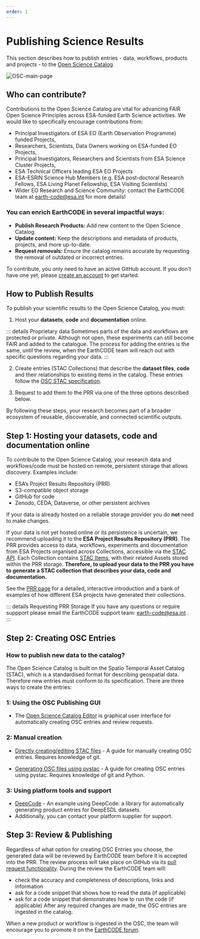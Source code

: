 ```yaml
---
order: 1
---
```

# Publishing Science Results

This section describes how to publish entries - data, workflows, products and projects - to the [Open Science Catalog](https://opensciencedata.esa.int/).
 
![OSC-main-page](https://github.com/EOEPCA/open-science-catalog-metadata/assets/120453810/a97e40c1-0f69-4204-9aef-95030c5a8455)

## Who can contribute?
Contributions to the Open Science Catalog are vital for advancing FAIR Open Science Principles across ESA-funded Earth Science activities.
We would like to specifically encourage contributions from:

- Principal Investigators of ESA EO (Earth Observation Programme) funded Projects,
- Researchers, Scientists, Data Owners working on ESA-funded EO Projects,
- Principal Investigators, Researchers and Scientists from ESA Science Cluster Projects,
- ESA Technical Officers leading ESA EO Projects
- ESA-ESRIN Science Hub Members (e.g. ESA post-doctoral Research Fellows, ESA Living Planet Fellowship, ESA Visiting Scientists)
- Wider EO Research and Science Community: contact the EarthCODE team at [earth-code@esa.int](mailto:earth-code@esa.int) for more details!

### You can enrich EarthCODE in several impactful ways:

- **Publish Research Products:** Add new content to the Open Science Catalog.
- **Update content:** Keep the descriptions and metadata of products, projects, and more up-to-date.
- **Request removals:** Ensure the catalog remains accurate by requesting the removal of outdated or incorrect entries.

To contribute, you only need to have an active GitHub account. If you don't have one yet, please [create an account](https://github.com/signup) to get started.


## How to Publish Results

To publish your scientific results to the Open Science Catalog, you must:

1.  Host your **datasets**, **code** and **documentation** online.

::: details Proprietary data
Sometimes parts of the data and workflows are protected or private. Although not open, these experiments can still become FAIR and added to the catalogue. The process for adding the entries is the same, until the review, when the EarthCODE team will reach out with specific questions regarding your data.
:::

2. Create entries (STAC Collections) that describe the **dataset files**, **code** and their relationships to existing items in the catalog. These entries follow the [OSC STAC specification](https://github.com/stac-extensions/osc).

3. Request to add them to the PRR via one of the three options described below.

By following these steps, your research becomes part of a broader ecosystem of reusable, discoverable, and connected scientific outputs.



## Step 1: Hosting your **datasets**, **code** and **documentation** online

To contribute to the Open Science Catalog, your research data and workflows/code must be hosted on remote, persistent storage that allows discovery. Examples include:
- ESA’s Project Results Repository (PRR)
- S3-compatible object storage
- GitHub for code
- Zenodo, CEDA, Dataverse, or other persistent archives

If your data is already hosted on a reliable storage provider you do **not** need to make changes.

If your data is not yet hosted online or its persistence is uncertain, we recommend uploading it to the **ESA Project Results Repository (PRR)**. The PRR provides access to data, workflows, experiments and documentation from ESA Projects organised across Collections, accessible via the [STAC API](https://github.com/radiantearth/stac-api-spec). Each Collection contains [STAC Items](https://github.com/radiantearth/stac-spec/blob/master/item-spec/item-spec.md), with their related Assets stored within the PRR storage. **Therefore, to upload your data to the PRR you have to generate a STAC collection that describes your data, code and documentation.**

<!-- Change to see the PRR page -->
See the [PRR page](../ESA%20Project%20Results%20Repository%20(PRR)/) for a detailed, interactive introduction and a bank of examples of how different ESA projects have generated their collections.

::: details Requesting PRR Storage
If you have any questions or require suppport please email the EarthCODE support team: [earth-code@esa.int](mailto:earth-code@esa.int) .
:::



## Step 2: Creating OSC Entries

### How to publish new data to the catalog?

The Open Science Catalog is built on the Spatio Temporal Asset Catalog (STAC), which is a standardised format for describing geospatial data. Therefore new entries must conform to its specification. There are three ways to create the entries:

### 1: Using the OSC Publishing GUI

- The [Open Science Catalog Editor](https://workspace.earthcode.eox.at/) is graphical user interface for automatically creating OSC entries and review requests.

### 2: Manual creation
- [Directly creating/editing STAC files](https://esa-earthcode.github.io/examples/osc-pr-manual/) - A guide for manually creating OSC entries. Requires knowledge of git.

- [Generating OSC files using pystac](https://esa-earthcode.github.io/examples/osc-pr-pystac/) - A guide for creating OSC entries using pystac. Requires knowledge of git and Python.

### 3: Using platform tools and support
- [DeepCode](https://github.com/deepesdl/deep-code) - An example using DeepCode: a library for automatically generating product entries for DeepESDL datasets.
- Additionally, you can contact your platform supplier for support.
 


## Step 3: Review & Publishing

Regardless of what option for creating OSC Entries you choose, the generated data will be reviewed by EarthCODE team before it is accepted into the PRR. The review process will take place on GitHub via its [pull request functionality](https://docs.github.com/en/pull-requests/collaborating-with-pull-requests/proposing-changes-to-your-work-with-pull-requests/about-pull-requests). During the review the EarthCODE team will:
- check the accuracy and completeness of descriptions, links and information
- ask for a code snippet that shows how to read the data (if applicable)
- ask for a code snippet that demonstrates how to run the code (if applicable)
After any required changes are made, the OSC entries are ingested in the catalog.

When a new product or workflow is ingested in the OSC, the team will encourage you to promote it on the [EarthCODE forum](https://discourse-earthcode.eox.at/).
